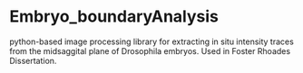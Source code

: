 # Embryo_boundaryAnalysis
python-based image processing library for extracting in situ intensity traces from the midsaggital plane of Drosophila embryos. Used in Foster Rhoades Dissertation.
